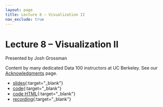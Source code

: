 ```yaml
---
layout: page
title: Lecture 8 – Visualization II
nav_exclude: true
---
```


# Lecture 8 – Visualization II

Presented by Josh Grossman

Content by many dedicated Data 100 instructors at UC Berkeley. See our [Acknowledgments](../../acks) page.

- [slides](https://docs.google.com/presentation/d/1tsVyRddcbpIMnc7SFnvtiYgdfq6Z5lct1Tu1_EuLDSk/edit?usp=sharing){:target="_blank"}
- [code](https://data100.datahub.berkeley.edu/hub/user-redirect/git-pull?repo=https%3A%2F%2Fgithub.com%2FDS-100%2Fsu25-student&urlpath=lab%2Ftree%2Fsu25-student%2Flecture%2Flec08%2Flec08.ipynb&branch=main){:target="_blank"}
- [code HTML](../../resources/assets/lectures/lec08/lec08.html){:target="_blank"}
- [recording](https://youtu.be/-96CpzX4Ezw){:target="_blank"}